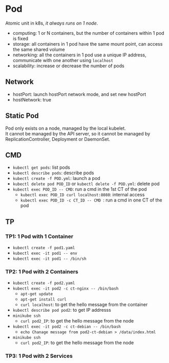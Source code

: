 # Pod
Atomic unit in k8s, *it always runs on 1 node*.
- computing: 1 or N containers, but the number of containers within 1 pod is fixed
- storage: all containers in 1 pod have the same mount point, can access the same shared volume
- networking: all the containers in 1 pod use a unique IP address, communicate with one another using `localhost`
- scalability: increase or decrease the number of pods


## Network
- hostPort: launch hostPort network mode, and set new hostPort
- hostNetwork: true


## Static Pod
Pod only exists on a node, managed by the local kubelet.  
It cannot be managed by the API server, so it cannot be managed by ReplicationController, Deployment or DaemonSet.



## CMD
- `kubectl get pods`: list pods
- `kubectl describe pods`: describe pods
- `kubectl create -f POD.yml`: launch a pod
- `kubectl delete pod POD_ID` or `kubectl delete -f POD.yml`: delete pod
- `kubectl exec POD_ID -- CMD`: run a cmd in the 1st CT of the pod
  - `kubectl exec POD_ID curl localhost:8080`: internal access
  - `kubectl exec POD_ID -c CT_ID -- CMD `: run a cmd in one CT of the pod


## TP
### TP1: 1 Pod with 1 Container
- `kubectl create -f pod1.yaml`
- `kubectl exec -it pod1 -- env`
- `kubectl exec -it pod1 -- /bin/sh`

### TP2: 1 Pod with 2 Containers
- `kubectl create -f pod2.yaml`
- `kubectl exec -it pod2 -c ct-nginx -- /bin/bash`
  - `apt-get update`
  - `apt-get install curl`
  - `curl localhost`: to get the hello message from the container
- `kubectl describe pod pod2`: to get IP addresss
- `minikube ssh`
  - `curl pod2_IP`: to get the hello message from the node
- `kubectl exec -it pod2 -c ct-debian -- /bin/bash`
  - `echo Chanage message from pod2-ct-debian > /data/index.html `
- `minikube ssh`
  - `curl pod2_IP`: to get the hello message from the node

### TP3: 1 Pod with 2 Services
